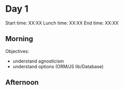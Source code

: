 # Day 1

Start time: XX:XX
Lunch time: XX:XX
End time:   XX:XX

## Morning

Objectives:
- understand agnosticism
- understand options (ORM/JS lib/Database)

## Afternoon

